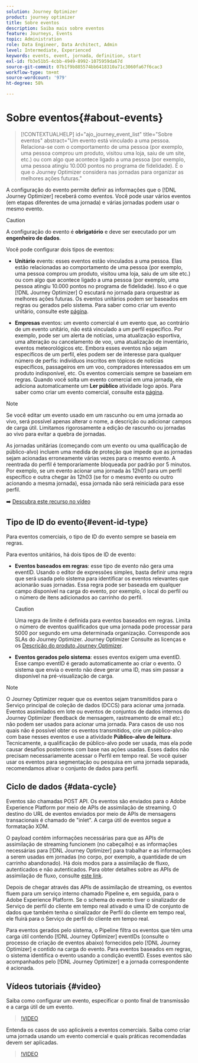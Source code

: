 ```yaml
---
solution: Journey Optimizer
product: journey optimizer
title: Sobre eventos
description: Saiba mais sobre eventos
feature: Journeys, Events
topic: Administration
role: Data Engineer, Data Architect, Admin
level: Intermediate, Experienced
keywords: events, event, jornada, definition, start
exl-id: fb3e51b5-4cbb-4949-8992-1075959da67d
source-git-commit: 07b1f9b885574bb6418310a71c3060fa67f6cac3
workflow-type: tm+mt
source-wordcount: '979'
ht-degree: 58%

---
```


# Sobre eventos{#about-events}

>[!CONTEXTUALHELP]
>id="ajo_journey_event_list"
>title="Sobre eventos"
>abstract="Um evento está vinculado a uma pessoa. Relaciona-se com o comportamento de uma pessoa (por exemplo, uma pessoa comprou um produto, visitou uma loja, saiu de um site, etc.) ou com algo que acontece ligado a uma pessoa (por exemplo, uma pessoa atingiu 10.000 pontos no programa de fidelidade). É o que o Journey Optimizer considera nas jornadas para organizar as melhores ações futuras."

A configuração do evento permite definir as informações que o [!DNL Journey Optimizer] receberá como eventos. Você pode usar vários eventos (em etapas diferentes de uma jornada) e várias jornadas podem usar o mesmo evento.

>[!CAUTION]
>
>A configuração do evento é **obrigatório** e deve ser executado por um **engenheiro de dados**.

Você pode configurar dois tipos de eventos:

* **Unitário** events: esses eventos estão vinculados a uma pessoa. Elas estão relacionadas ao comportamento de uma pessoa (por exemplo, uma pessoa comprou um produto, visitou uma loja, saiu de um site etc.) ou com algo que acontece ligado a uma pessoa (por exemplo, uma pessoa atingiu 10.000 pontos no programa de fidelidade). Isso é o que [!DNL Journey Optimizer] O escutará no jornada para orquestrar as melhores ações futuras. Os eventos unitários podem ser baseados em regras ou gerados pelo sistema. Para saber como criar um evento unitário, consulte este [página](../event/about-creating.md).

* **Empresas** eventos: um evento comercial é um evento que, ao contrário de um evento unitário, não está vinculado a um perfil específico. Por exemplo, pode ser um alerta de notícias, uma atualização esportiva, uma alteração ou cancelamento de voo, uma atualização de inventário, eventos meteorológicos etc. Embora esses eventos não sejam específicos de um perfil, eles podem ser de interesse para qualquer número de perfis: indivíduos inscritos em tópicos de notícias específicos, passageiros em um voo, compradores interessados em um produto indisponível, etc. Os eventos comerciais sempre se baseiam em regras. Quando você solta um evento comercial em uma jornada, ele adiciona automaticamente um **Ler público** atividade logo após. Para saber como criar um evento comercial, consulte esta [página](../event/about-creating-business.md).


>[!NOTE]
>
>Se você editar um evento usado em um rascunho ou em uma jornada ao vivo, será possível apenas alterar o nome, a descrição ou adicionar campos de carga útil. Limitamos rigorosamente a edição de rascunho ou jornadas ao vivo para evitar a quebra de jornadas.

As jornadas unitárias (começando com um evento ou uma qualificação de público-alvo) incluem uma medida de proteção que impede que as jornadas sejam acionadas erroneamente várias vezes para o mesmo evento. A reentrada do perfil é temporariamente bloqueada por padrão por 5 minutos. Por exemplo, se um evento acionar uma jornada às 12h01 para um perfil específico e outra chegar às 12h03 (se for o mesmo evento ou outro acionando a mesma jornada), essa jornada não será reiniciada para esse perfil.

➡️ [Descubra este recurso no vídeo](#video)

## Tipo de ID do evento{#event-id-type}

Para eventos comerciais, o tipo de ID do evento sempre se baseia em regras.

Para eventos unitários, há dois tipos de ID de evento:

* **Eventos baseados em regras**: esse tipo de evento não gera uma eventID. Usando o editor de expressões simples, basta definir uma regra que será usada pelo sistema para identificar os eventos relevantes que acionarão suas jornadas. Essa regra pode ser baseada em qualquer campo disponível na carga do evento, por exemplo, o local do perfil ou o número de itens adicionados ao carrinho do perfil.

  >[!CAUTION]
  >
  >Uma regra de limite é definida para eventos baseados em regras. Limita o número de eventos qualificados que uma jornada pode processar para 5000 por segundo em uma determinada organização. Corresponde aos SLAs do Journey Optimizer. Journey Optimizer Consulte as licenças e os [Descrição do produto Journey Optimizer](https://helpx.adobe.com/br/legal/product-descriptions/adobe-journey-optimizer.html).

* **Eventos gerados pelo sistema**: esses eventos exigem uma eventID. Esse campo eventID é gerado automaticamente ao criar o evento. O sistema que envia o evento não deve gerar uma ID, mas sim passar a disponível na pré-visualização de carga.

>[!NOTE]
>
>O Journey Optimizer requer que os eventos sejam transmitidos para o Serviço principal de coleção de dados (DCCS) para acionar uma jornada. Eventos assimilados em lote ou eventos de conjuntos de dados internos do Journey Optimizer (feedback de mensagem, rastreamento de email etc.) não podem ser usados para acionar uma jornada. Para casos de uso nos quais não é possível obter os eventos transmitidos, crie um público-alvo com base nesses eventos e use a atividade **Público-alvo de leitura**. Tecnicamente, a qualificação de público-alvo pode ser usada, mas ela pode causar desafios posteriores com base nas ações usadas. Esses dados não precisam necessariamente acessar o Perfil em tempo real. Se você quiser usar os eventos para segmentação ou pesquisa em uma jornada separada, recomendamos ativar o conjunto de dados para perfil.

## Ciclo de dados {#data-cycle}

Eventos são chamadas POST API. Os eventos são enviados para o Adobe Experience Platform por meio de APIs de assimilação de streaming. O destino do URL de eventos enviados por meio de APIs de mensagens transacionais é chamado de &quot;inlet&quot;. A carga útil de eventos segue a formatação XDM.

O payload contém informações necessárias para que as APIs de assimilação de streaming funcionem (no cabeçalho) e as informações necessárias para [!DNL Journey Optimizer] para trabalhar e as informações a serem usadas em jornadas (no corpo, por exemplo, a quantidade de um carrinho abandonado). Há dois modos para a assimilação de fluxo, autenticados e não autenticados. Para obter detalhes sobre as APIs de assimilação de fluxo, consulte [este link](https://experienceleague.adobe.com/docs/experience-platform/xdm/api/getting-started.html?lang=pt-BR).

Depois de chegar através das APIs de assimilação de streaming, os eventos fluem para um serviço interno chamado Pipeline e, em seguida, para o Adobe Experience Platform. Se o schema do evento tiver o sinalizador de Serviço de perfil do cliente em tempo real ativado e uma ID de conjunto de dados que também tenha o sinalizador de Perfil do cliente em tempo real, ele fluirá para o Serviço de perfil do cliente em tempo real.

Para eventos gerados pelo sistema, o Pipeline filtra os eventos que têm uma carga útil contendo [!DNL Journey Optimizer] eventIDs (consulte o processo de criação de eventos abaixo) fornecidos pelo [!DNL Journey Optimizer] e contido na carga do evento. Para eventos baseados em regras, o sistema identifica o evento usando a condição eventID. Esses eventos são acompanhados pelo [!DNL Journey Optimizer] e a jornada correspondente é acionada.

## Vídeos tutoriais {#video}

Saiba como configurar um evento, especificar o ponto final de transmissão e a carga útil de um evento.

>[!VIDEO](https://video.tv.adobe.com/v/336253?quality=12)

Entenda os casos de uso aplicáveis a eventos comerciais. Saiba como criar uma jornada usando um evento comercial e quais práticas recomendadas devem ser aplicadas.

>[!VIDEO](https://video.tv.adobe.com/v/334234?quality=12)
